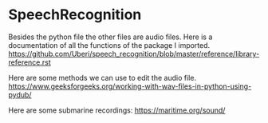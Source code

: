# SpeechRecognition
Besides the python file the other files are audio files.
Here is a documentation of all the functions of the package I imported.
https://github.com/Uberi/speech_recognition/blob/master/reference/library-reference.rst 

Here are some methods we can use to edit the audio file.
https://www.geeksforgeeks.org/working-with-wav-files-in-python-using-pydub/ 

Here are some submarine recordings:
https://maritime.org/sound/
